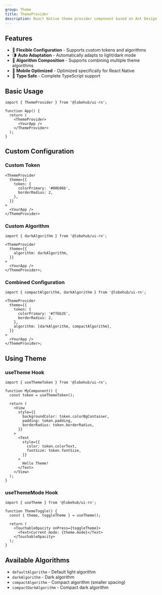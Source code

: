 ```yaml
---
group: Theme
title: ThemeProvider
description: React Native theme provider component based on Ant Design theme system, supporting fully customizable theme configuration.
---
```


## Features

- 🎨 **Flexible Configuration** - Supports custom tokens and algorithms
- 🌗 **Auto Adaptation** - Automatically adapts to light/dark mode
- 🔧 **Algorithm Composition** - Supports combining multiple theme algorithms
- 📱 **Mobile Optimized** - Optimized specifically for React Native
- 🎯 **Type Safe** - Complete TypeScript support

## Basic Usage

```tsx
import { ThemeProvider } from '@lobehub/ui-rn';

function App() {
  return (
    <ThemeProvider>
      <YourApp />
    </ThemeProvider>
  );
}
```

## Custom Configuration

### Custom Token

```tsx
<ThemeProvider
  theme={{
    token: {
      colorPrimary: '#00b96b',
      borderRadius: 2,
    },
  }}
>
  <YourApp />
</ThemeProvider>
```

### Custom Algorithm

```tsx
import { darkAlgorithm } from '@lobehub/ui-rn';

<ThemeProvider
  theme={{
    algorithm: darkAlgorithm,
  }}
>
  <YourApp />
</ThemeProvider>;
```

### Combined Configuration

```tsx
import { compactAlgorithm, darkAlgorithm } from '@lobehub/ui-rn';

<ThemeProvider
  theme={{
    token: {
      colorPrimary: '#ff6b35',
      borderRadius: 2,
    },
    algorithm: [darkAlgorithm, compactAlgorithm],
  }}
>
  <YourApp />
</ThemeProvider>;
```

## Using Theme

### useTheme Hook

```tsx
import { useThemeToken } from '@lobehub/ui-rn';

function MyComponent() {
  const token = useThemeToken();

  return (
    <View
      style={{
        backgroundColor: token.colorBgContainer,
        padding: token.padding,
        borderRadius: token.borderRadius,
      }}
    >
      <Text
        style={{
          color: token.colorText,
          fontSize: token.fontSize,
        }}
      >
        Hello Theme!
      </Text>
    </View>
  );
}
```

### useThemeMode Hook

```tsx
import { useTheme } from '@lobehub/ui-rn';

function ThemeToggle() {
  const { theme, toggleTheme } = useTheme();

  return (
    <TouchableOpacity onPress={toggleTheme}>
      <Text>Current mode: {theme.mode}</Text>
    </TouchableOpacity>
  );
}
```

## Available Algorithms

- `defaultAlgorithm` - Default light algorithm
- `darkAlgorithm` - Dark algorithm
- `compactAlgorithm` - Compact algorithm (smaller spacing)
- `compactDarkAlgorithm` - Compact dark algorithm
